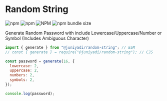 # Random String

![npm](https://img.shields.io/npm/dm/@juniyadi/random-string)
![npm](https://img.shields.io/npm/v/@juniyadi/random-string)
![NPM](https://img.shields.io/npm/l/@juniyadi/random-string)
![npm bundle size](https://img.shields.io/bundlephobia/min/@juniyadi/random-string)

Generate Random Password with include Lowercase/Uppercase/Number or Symbol (Includes Ambiguous Character)

```javascript
import { generate } from "@juniyadi/random-string"; // ESM
// const { generate } = require("@juniyadi/random-string"); // CJS

const password = generate(16, {
  lowercase: 2,
  uppercase: 2,
  numbers: 2,
  symbols: 2,
});

console.log(password);
```
